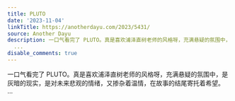 ```yaml
---
title: PLUTO
date: '2023-11-04'
linkTitle: https://anotherdayu.com/2023/5431/
source: Another Dayu
description: 一口气看完了 PLUTO。真是喜欢浦泽直树老师的风格呀，充满悬疑的氛围中，是灰暗的现实，是对未来悲观的情绪，又掺杂着温情，在故事的结尾寄托着希望。
  ...
disable_comments: true
---
```

一口气看完了 PLUTO。真是喜欢浦泽直树老师的风格呀，充满悬疑的氛围中，是灰暗的现实，是对未来悲观的情绪，又掺杂着温情，在故事的结尾寄托着希望。 ...